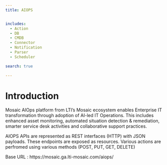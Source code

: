 ```yaml
---
title: AIOPS


includes:
  - Action
  - DB
  - CMDB
  - Connector
  - Notification
  - Parser
  - Scheduler

search: true

---
```


# Introduction

Mosaic AIOps platform from LTI’s Mosaic ecosystem enables Enterprise IT transformation through adoption of AI-led IT Operations. This includes enhanced asset monitoring, automated situation detection & remediation, smarter service desk activities and collaborative support practices.

AIOPS APIs are represented as REST interfaces (HTTP) with JSON payloads. These endpoints are exposed as resources. Various actions are perfromed using various methods (POST, PUT, GET, DELETE)

<aside class="notice">
Base URL : https://mosaic.ga.lti-mosaic.com/aiops/
</aside>